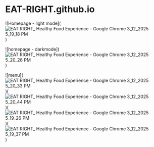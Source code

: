 # EAT-RIGHT.github.io
![Homepage - light mode](![EAT RIGHT_ Healthy Food Experience - Google Chrome 3_12_2025 5_19_18 PM](https://github.com/user-attachments/assets/80a6e686-e6b1-4d84-aab2-dc8c4fecfed6))

![homepage - darkmode](![EAT RIGHT_ Healthy Food Experience - Google Chrome 3_12_2025 5_20_26 PM](https://github.com/user-attachments/assets/1213ec67-bb7b-4db4-a7d3-b4c8d59f9fad)
)

![menu](![EAT RIGHT_ Healthy Food Experience - Google Chrome 3_12_2025 5_20_33 PM](https://github.com/user-attachments/assets/cee1cfc9-738d-4fd8-86b3-8acf16457ee4)
)(![EAT RIGHT_ Healthy Food Experience - Google Chrome 3_12_2025 5_20_44 PM](https://github.com/user-attachments/assets/31f9a64e-ddf6-4430-9c07-ba88ca98138a)
)(![EAT RIGHT_ Healthy Food Experience - Google Chrome 3_12_2025 5_19_26 PM](https://github.com/user-attachments/assets/f40b7559-cb27-4c57-a66d-0b1d6c61efce)
)(![EAT RIGHT_ Healthy Food Experience - Google Chrome 3_12_2025 5_19_37 PM](https://github.com/user-attachments/assets/14e200b5-a7f6-42ef-bb19-0903693c7d37)
)
